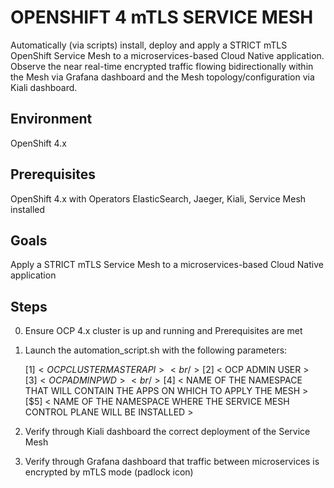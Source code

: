 # OPENSHIFT 4 mTLS SERVICE MESH
Automatically (via scripts) install, deploy and apply a STRICT mTLS OpenShift Service Mesh to a microservices-based Cloud Native application.
Observe the near real-time encrypted traffic flowing bidirectionally within the Mesh via Grafana dashboard and the Mesh topology/configuration via Kiali dashboard.

## Environment
OpenShift 4.x

## Prerequisites
OpenShift 4.x with Operators ElasticSearch, Jaeger, Kiali, Service Mesh installed

## Goals
Apply a STRICT mTLS Service Mesh to a microservices-based Cloud Native application

## Steps
0. Ensure OCP 4.x cluster is up and running and Prerequisites are met

1. Launch the automation_script.sh with the following parameters:
   
   [$1] < OCP CLUSTER MASTER API > <br/>
   [$2] < OCP ADMIN USER > <br/>
   [$3] < OCP ADMIN PWD > <br/>
   [$4] < NAME OF THE NAMESPACE THAT WILL CONTAIN THE APPS ON WHICH TO APPLY THE MESH > <br/>
   [$5] < NAME OF THE NAMESPACE WHERE THE SERVICE MESH CONTROL PLANE WILL BE INSTALLED > <br/>

2. Verify through Kiali dashboard the correct deployment of the Service Mesh

3. Verify through Grafana dashboard that traffic between microservices is encrypted by mTLS mode (padlock icon)
